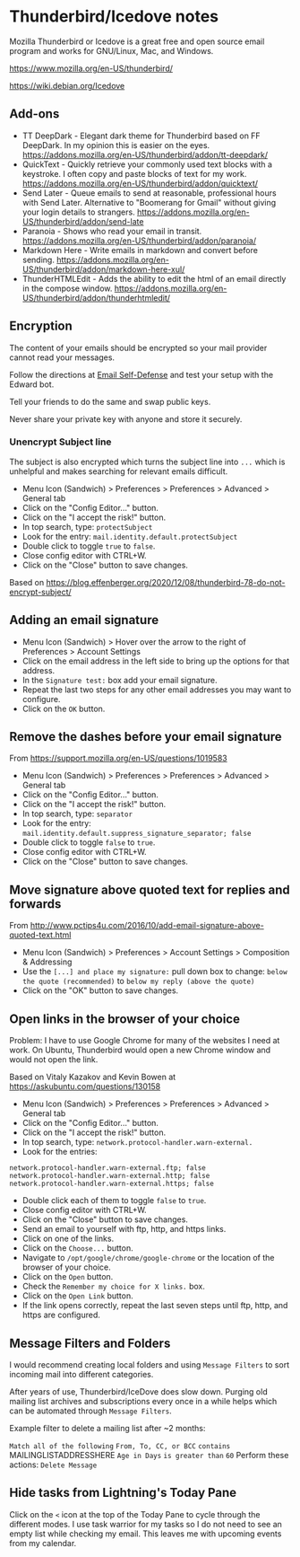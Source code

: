 # Thunderbird/Icedove notes

Mozilla Thunderbird or Icedove is a great free and open source email program and
works for GNU/Linux, Mac, and Windows.

https://www.mozilla.org/en-US/thunderbird/

https://wiki.debian.org/Icedove

## Add-ons

- TT DeepDark - Elegant dark theme for Thunderbird based on FF DeepDark.  In my
  opinion this is easier on the eyes.
  https://addons.mozilla.org/en-US/thunderbird/addon/tt-deepdark/
- QuickText - Quickly retrieve your commonly used text blocks with a keystroke.
  I often copy and paste blocks of text for my work.
  https://addons.mozilla.org/en-US/thunderbird/addon/quicktext/
- Send Later - Queue emails to send at reasonable, professional hours with Send
  Later.  Alternative to "Boomerang for Gmail" without giving your login details
  to strangers.
  https://addons.mozilla.org/en-US/thunderbird/addon/send-late
- Paranoia - Shows who read your email in transit.
  https://addons.mozilla.org/en-US/thunderbird/addon/paranoia/
- Markdown Here - Write emails in markdown and convert before sending. 
  https://addons.mozilla.org/en-US/thunderbird/addon/markdown-here-xul/
- ThunderHTMLEdit - Adds the ability to edit the html of an email directly in
  the compose window.
  https://addons.mozilla.org/en-US/thunderbird/addon/thunderhtmledit/

## Encryption

The content of your emails should be encrypted so your mail provider cannot read your messages.

Follow the directions at [Email Self-Defense](https://emailselfdefense.fsf.org/en/)
and test your setup with the Edward bot.

Tell your friends to do the same and swap public keys.

Never share your private key with anyone and store it securely.

### Unencrypt Subject line

The subject is also encrypted which turns the subject line into `...` which is unhelpful and makes searching for relevant emails difficult.

- Menu Icon (Sandwich) > Preferences > Preferences > Advanced > General tab
- Click on the "Config Editor..." button.
- Click on the "I accept the risk!" button.
- In top search, type: ```protectSubject```
- Look for the entry:
  ```mail.identity.default.protectSubject```
- Double click to toggle ```true``` to ```false```.
- Close config editor with CTRL+W.
- Click on the "Close" button to save changes.

Based on https://blog.effenberger.org/2020/12/08/thunderbird-78-do-not-encrypt-subject/

## Adding an email signature

- Menu Icon (Sandwich) > Hover over the arrow to the right of Preferences >
  Account Settings
- Click on the email address in the left side to bring up the options for that
  address.
- In the `Signature test:` box add your email signature.
- Repeat the last two steps for any other email addresses you may want to
  configure.
- Click on the `OK` button.

## Remove the dashes before your email signature

From https://support.mozilla.org/en-US/questions/1019583

- Menu Icon (Sandwich) > Preferences > Preferences > Advanced > General tab
- Click on the "Config Editor..." button.
- Click on the "I accept the risk!" button.
- In top search, type: ```separator```
- Look for the entry:
  ```mail.identity.default.suppress_signature_separator; false```
- Double click to toggle ```false``` to ```true```.
- Close config editor with CTRL+W.
- Click on the "Close" button to save changes.

## Move signature above quoted text for replies and forwards

From http://www.pctips4u.com/2016/10/add-email-signature-above-quoted-text.html

- Menu Icon (Sandwich) > Preferences > Account Settings > Composition &
  Addressing
- Use the ```[...] and place my signature:``` pull down box to change: ```below
  the quote (recommended)``` to ```below my reply (above the quote)```
- Click on the "OK" button to save changes.

## Open links in the browser of your choice

Problem: I have to use Google Chrome for many of the websites I need at work.
On Ubuntu, Thunderbird would open a new Chrome window and would not open the
link.

Based on Vitaly Kazakov and Kevin Bowen at
https://askubuntu.com/questions/130158

- Menu Icon (Sandwich) > Preferences > Preferences > Advanced > General tab
- Click on the "Config Editor..." button.
- Click on the "I accept the risk!" button.
- In top search, type: ```network.protocol-handler.warn-external.```
- Look for the entries:

```
network.protocol-handler.warn-external.ftp; false
network.protocol-handler.warn-external.http; false
network.protocol-handler.warn-external.https; false
```

- Double click each of them to toggle ```false``` to ```true```.
- Close config editor with CTRL+W.
- Click on the "Close" button to save changes.
- Send an email to yourself with ftp, http, and https links.
- Click on one of the links.
- Click on the ```Choose...``` button.
- Navigate to ```/opt/google/chrome/google-chrome``` or the location of the
  browser of your choice.
- Click on the ```Open``` button.
- Check the ```Remember my choice for X links.``` box.
- Click on the ```Open Link``` button.
- If the link opens correctly, repeat the last seven steps until ftp, http, and
  https are configured.

## Message Filters and Folders

I would recommend creating local folders and using `Message Filters` to sort
incoming mail into different categories.

After years of use, Thunderbird/IceDove does slow down.  Purging old mailing
list archives and subscriptions every once in a while helps which can be
automated through `Message Filters`.

Example filter to delete a mailing list after ~2 months:

`Match all of the following`
`From, To, CC, or BCC` `contains` MAILINGLISTADDRESSHERE
`Age in Days` `is greater than` `60`
Perform these actions:
`Delete Message`

## Hide tasks from Lightning's Today Pane

Click on the `<` icon at the top of the Today Pane to cycle through the
different modes.  I use task warrior for my tasks so I do not need to see an
empty list while checking my email.  This leaves me with upcoming events from
my calendar.
